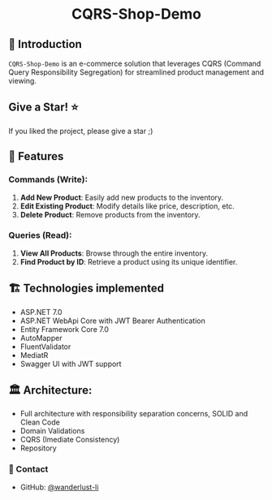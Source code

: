 <h1 align="center">CQRS-Shop-Demo</h1>

## 🚀 Introduction

`CQRS-Shop-Demo` is an e-commerce solution that leverages CQRS (Command Query Responsibility Segregation) for streamlined product management and viewing.

## Give a Star! :star:
If you liked the project, please give a star ;)

## 🔑 Features

### Commands (Write):

1. **Add New Product**: Easily add new products to the inventory.
2. **Edit Existing Product**: Modify details like price, description, etc.
3. **Delete Product**: Remove products from the inventory.

### Queries (Read):

1. **View All Products**: Browse through the entire inventory.
2. **Find Product by ID**: Retrieve a product using its unique identifier.

## 🏗️ Technologies implemented

- ASP.NET 7.0
- ASP.NET WebApi Core with JWT Bearer Authentication
- Entity Framework Core 7.0
- AutoMapper
- FluentValidator
- MediatR
- Swagger UI with JWT support

## 🏛️ Architecture:

- Full architecture with responsibility separation concerns, SOLID and Clean Code
- Domain Validations
- CQRS (Imediate Consistency)
- Repository

### 📧 Contact

- GitHub: [@wanderlust-li](https://github.com/wanderlust-li)

